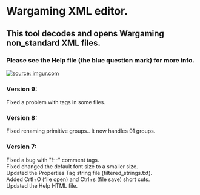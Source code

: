 # Wargaming XML editor.</br>
## This tool decodes and opens Wargaming non_standard XML files.</br>

### Please see the Help file (the blue question mark) for more info.</br>

<a href="https://imgur.com/g7gTCxU"><img src="https://i.imgur.com/g7gTCxU.png" title="source: imgur.com" /></a>

### Version 9:
Fixed a problem with tags in some files.


### Version 8:
Fixed renaming primitive groups.. It now handles 91 groups.

### Version 7:
Fixed a bug with "!--" comment tags.</br>
Fixed changed the default font size to a smaller size.</br>
Updated the Properties Tag string file (filtered_strings.txt).</br>
Added Crtl+O (file open) and Ctrl+s (file save) short cuts.</br>
Updated the Help HTML file.</br>


